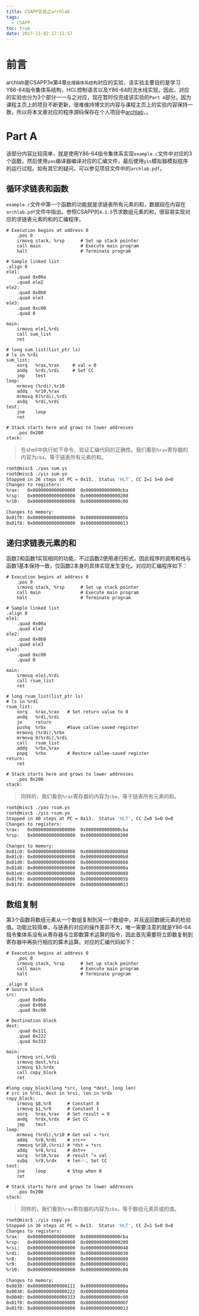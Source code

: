 ```yaml
---
title: CSAPP实验之archlab
tags:
  - CSAPP
toc: true
date: 2017-11-02 17:11:57
---
```

# 前言
archlab是CSAPP3e第4章`处理器体系结构`对应的实验，该实验主要目的是学习Y86-64指令集体系结构，HCL控制语言以及Y86-64的流水线实现。因此，对应的实验也分为3个部分一一与之对应，现在暂时仅完成该实验的`Part A`部分。因为课程主页上的项目不断更新，很难维持博文的内容与课程主页上的实验内容保持一致，所以将本文章对应的程序源码保存在个人项目中[archlab](https://gitee.com/zhoulee/CSAPP/tree/master/archlab)，。

# Part A
该部分内容比较简单，就是使用Y86-64指令集体系实现`example.c`文件中对应的3个函数，然后使用`yas`编译器编译对应的汇编文件，最后使用`yis`模拟器模拟程序的运行过程。如有其它的疑问，可以参见项目文件中的`archlab.pdf`。

## 循环求链表和函数
`example.c`文件中第一个函数的功能就是求链表所有元素的和，数据段在内容在`archlab.pdf`文件中指出。参照CSAPP的`4.1.5`节求数组元素的和，很容易实现对应的求链表元素的和的汇编程序。
<!--more-->
``` x86asm
# Execution begins at address 0
    .pos 0
    irmovq stack, %rsp      # Set up stack pointer
    call main               # Execute main program
    halt                    # Terminate program

# Sample linked list
.align 8
ele1:
    .quad 0x00a
    .quad ele2
ele2:
    .quad 0x0b0
    .quad ele3
ele3:
    .quad 0xc00
    .quad 0

main:
    irmovq ele1,%rdi
    call sum_list
    ret

# long sum_list(list_ptr ls)
# ls in %rdi
sum_list:
    xorq   %rax,%rax     # val = 0
    andq   %rdi,%rdi     # Set CC
    jmp    test
loop:
    mrmovq (%rdi),%r10
    addq   %r10,%rax
    mrmovq 8(%rdi),%rdi
    andq   %rdi,%rdi
test:
    jne    loop
    ret

# Stack starts here and grows to lower addresses
    .pos 0x200
stack:
```
>在shell中执行如下命令，验证汇编代码的正确性。我们看到`%rax`寄存器的内容为`cba`，等于链表所有元素的和。
``` bash
root@misc$ ./yas sum.ys
root@misc$ ./yis sum.yo
Stopped in 26 steps at PC = 0x13.  Status 'HLT', CC Z=1 S=0 O=0
Changes to registers:
%rax:   0x0000000000000000  0x0000000000000cba
%rsp:   0x0000000000000000  0x0000000000000200
%r10:   0x0000000000000000  0x0000000000000c00

Changes to memory:
0x01f0: 0x0000000000000000  0x000000000000005b
0x01f8: 0x0000000000000000  0x0000000000000013
```

## 递归求链表元素的和
函数2和函数1实现相同的功能，不过函数2使用递归形式，因此程序的调用和栈与函数1基本保持一致，仅函数2本身的具体实现发生变化。对应的汇编程序如下：
``` x86asm
# Execution begins at address 0
    .pos 0
    irmovq stack, %rsp      # Set up stack pointer
    call main               # Execute main program
    halt                    # Terminate program

# Sample linked list
.align 8
ele1:
    .quad 0x00a
    .quad ele2
ele2:
    .quad 0x0b0
    .quad ele3
ele3:
    .quad 0xc00
    .quad 0

main:
    irmovq ele1,%rdi
    call rsum_list
    ret

# long rsum_list(list_ptr ls)
# ls in %rdi
rsum_list:
    xorq   %rax,%rax   # Set return value to 0
    andq   %rdi,%rdi
    je     return
    pushq  %rbx        #Save callee-saved register
    mrmovq (%rdi),%rbx
    mrmovq 8(%rdi),%rdi
    call   rsum_list
    addq   %rbx,%rax
    popq   %rbx        # Restore callee-saved register
return:
    ret

# Stack starts here and grows to lower addresses
    .pos 0x200
stack:
```
>同样的，我们看到`%rax`寄存器的内容为`cba`，等于链表所有元素的和。
``` bash
root@misc$ ./yas rsum.ys
root@misc$ ./yis rsum.yo
Stopped in 40 steps at PC = 0x13.  Status 'HLT', CC Z=0 S=0 O=0
Changes to registers:
%rax:   0x0000000000000000  0x0000000000000cba
%rsp:   0x0000000000000000  0x0000000000000200

Changes to memory:
0x01c0: 0x0000000000000000  0x0000000000000088
0x01c8: 0x0000000000000000  0x00000000000000b0
0x01d0: 0x0000000000000000  0x0000000000000088
0x01d8: 0x0000000000000000  0x000000000000000a
0x01e0: 0x0000000000000000  0x0000000000000088
0x01f0: 0x0000000000000000  0x000000000000005b
0x01f8: 0x0000000000000000  0x0000000000000013
```

## 数组复制
第3个函数将数组元素从一个数组复制到另一个数组中，并且返回数据元素的检验值。功能比较简单，与链表的对应的操作差异不大，唯一需要注意的就是Y86-64指令集体系没有从寄存器与立即数算术运算的指令，因此首先需要将立即数复制到寄存器中再执行相应的算术运算。对应的汇编代码如下：
```
# Execution begins at address 0
    .pos 0
    irmovq stack, %rsp      # Set up stack pointer
    call main               # Execute main program
    halt                    # Terminate program

.align 8
# Source block
src:
    .quad 0x00a
    .quad 0x0b0
    .quad 0xc00

# Destination block
dest:
    .quad 0x111
    .quad 0x222
    .quad 0x333

main:
    irmovq src,%rdi
    irmovq dest,%rsi
    irmovq $3,%rdx
    call copy_block
    ret

#long copy_block(long *src, long *dest, long len)
# src in %rdi, dest in %rsi, len in %rdx
copy_block:
    irmovq $8,%r8      # Constant 8
    irmovq $1,%r9      # Constant 1
    xorq   %rax,%rax   # Set result = 0
    andq   %rdx,%rdx   # Set CC
    jmp    test
loop:
    mrmovq (%rdi),%r10 # Get val = *src
    addq   %r8,%rdi    # src++
    rmmovq %r10,(%rsi) # *dst = *src
    addq   %r8,%rsi    # dst++
    xorq   %r10,%rax   # result ^= val
    subq   %r9,%rdx    # len--, Set CC
test:
    jne    loop        # Stop when 0
    ret

# Stack starts here and grows to lower addresses
    .pos 0x200
stack:
```
>同样的，我们看到`%rax`寄存器的内容为`cba`，等于数组元素异或的值。
``` bash
root@misc$ ./yis copy.yo
Stopped in 36 steps at PC = 0x13.  Status 'HLT', CC Z=1 S=0 O=0
Changes to registers:
%rax:   0x0000000000000000  0x0000000000000cba
%rsp:   0x0000000000000000  0x0000000000000200
%rsi:   0x0000000000000000  0x0000000000000048
%rdi:   0x0000000000000000  0x0000000000000030
%r8:    0x0000000000000000  0x0000000000000008
%r9:    0x0000000000000000  0x0000000000000001
%r10:   0x0000000000000000  0x0000000000000c00

Changes to memory:
0x0030: 0x0000000000000111  0x000000000000000a
0x0038: 0x0000000000000222  0x00000000000000b0
0x0040: 0x0000000000000333  0x0000000000000c00
0x01f0: 0x0000000000000000  0x000000000000006f
0x01f8: 0x0000000000000000  0x0000000000000013
```
